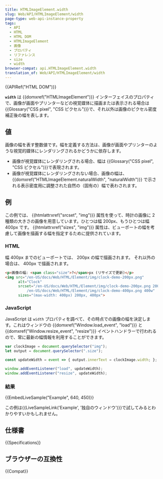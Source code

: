 ```yaml
---
title: HTMLImageElement.width
slug: Web/API/HTMLImageElement/width
page-type: web-api-instance-property
tags:
  - API
  - HTML
  - HTML DOM
  - HTMLImageElement
  - 画像
  - プロパティ
  - リファレンス
  - size
  - width
browser-compat: api.HTMLImageElement.width
translation_of: Web/API/HTMLImageElement/width
---
```

{{APIRef("HTML DOM")}}

**`width`** は {{domxref("HTMLImageElement")}} インターフェイスのプロパティで、画像が画面やプリンターなどの視覚媒体に描画または表示される場合は {{Glossary("CSS pixel", "CSS ピクセル")}}で、それ以外は画像のピクセル密度補正後の幅を表します。

## 値

画像の幅を表す整数値です。幅を定義する方法は、画像が画面やプリンターのような視覚的媒体にレンダリングされるかどうかに依存します。

- 画像が視覚媒体にレンダリングされる場合、幅は {{Glossary("CSS pixel", "CSS ピクセル")}}で表現されます。
- 画像が視覚媒体にレンダリングされない場合、画像の幅は、 {{domxref("HTMLImageElement.naturalWidth", "naturalWidth")}} で示される表示密度用に調整された自然の（固有の）幅で表わされます。

## 例

この例では、 {{htmlattrxref("srcset", "img")}} 属性を使って、時計の画像に 2 種類の大きさの画像を用意しています。ひとつは幅 200px、もうひとつは幅 400px です。 {{htmlattrxref("sizes", "img")}} 属性は、ビューポートの幅を考慮して画像を描画する幅を指定するために提供されています。

### HTML

幅 400px までのビューポートでは、 200px の幅で描画されます。
それ以外の場合は、 400px で描画されます。

```html
<p>画像の幅: <span class="size">?</span>px (リサイズで更新)</p>
<img src="/en-US/docs/Web/HTML/Element/img/clock-demo-200px.png"
      alt="Clock"
      srcset="/en-US/docs/Web/HTML/Element/img/clock-demo-200px.png 200w,
          /en-US/docs/Web/HTML/Element/img/clock-demo-400px.png 400w"
      sizes="(max-width: 400px) 200px, 400px">
```

### JavaScript

JavaScript は `width` プロパティを調べて、その時点での画像の幅を決定します。これはウィンドウの {{domxref("Window.load_event", "load")}} と {{domxref("Window.resize_event", "resize")}} イベントハンドラーで行われるので、常に最新の幅情報を利用することができます。

```js
var clockImage = document.querySelector("img");
let output = document.querySelector(".size");

const updateWidth = event => { output.innerText = clockImage.width; };

window.addEventListener("load", updateWidth);
window.addEventListener("resize", updateWidth);
```

### 結果

{{EmbedLiveSample("Example", 640, 450)}}

この例は{{LiveSampleLink('Example', '独自のウィンドウ')}}で試してみるとわかりやすいかもしれません。

## 仕様書

{{Specifications}}

## ブラウザーの互換性

{{Compat}}
